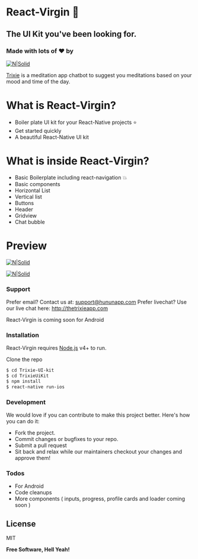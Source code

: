 # React-Virgin :dancer:
## The UI Kit you've been looking for.

### Made with lots of :heart: by

[![N|Solid](http://thetrixieapp.com/img/hunun-logo-text.png)](http://thetrixieapp.com)

[Trixie](http://thetrixieapp.com) is a meditation app chatbot to suggest you meditations based on your mood and time of the day.

# What is React-Virgin?

  - Boiler plate UI kit for your React-Native projects :star:
  - Get started quickly
  - A beautiful React-Native UI kit

# What is inside React-Virgin?

  - Basic Boilerplate including react-navigation :boom:
  - Basic components 
  - Horizontal List
  - Vertical list
  - Buttons
  - Header
  - Gridview
  - Chat bubble
  
 # Preview
[![N|Solid](https://s3-us-west-2.amazonaws.com/trixie-public/screen.png)](http://thetrixieapp.com)

[![N|Solid](https://s3-us-west-2.amazonaws.com/trixie-public/trixie-screen-2.png)](http://thetrixieapp.com)


### Support

Prefer email? Contact us at: support@hununapp.com
Prefer livechat? Use our live chat here: http://thetrixieapp.com

React-Virgin is coming soon for Android

### Installation

React-Virgin requires [Node.js](https://nodejs.org/) v4+ to run.

Clone the repo

```sh
$ cd Trixie-UI-kit
$ cd TrixieUiKit
$ npm install
$ react-native run-ios
```

### Development

We would love if you can contribute to make this project better. Here's how you can do it:

 - Fork the project.
 - Commit changes or bugfixes to your repo.
 - Submit a pull request
 - Sit back and relax while our maintainers checkout your changes and approve them!


### Todos

 - For Android
 - Code cleanups
 - More components ( inputs, progress, profile cards and loader coming soon )

License
----

MIT


**Free Software, Hell Yeah!**
